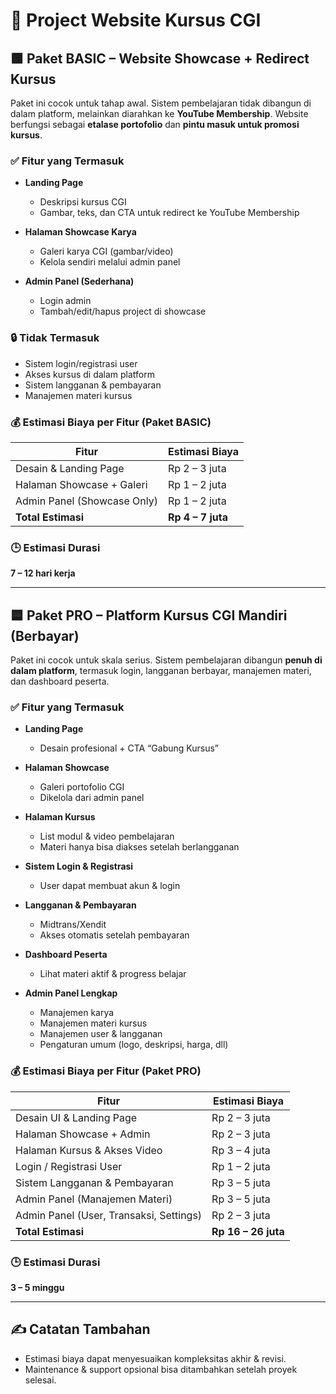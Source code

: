 # 💼 Project Website Kursus CGI

## 🟩 Paket BASIC – Website Showcase + Redirect Kursus

Paket ini cocok untuk tahap awal. Sistem pembelajaran tidak dibangun di dalam platform, melainkan diarahkan ke **YouTube Membership**. Website berfungsi sebagai **etalase portofolio** dan **pintu masuk untuk promosi kursus**.

### ✅ Fitur yang Termasuk
- **Landing Page**
  - Deskripsi kursus CGI
  - Gambar, teks, dan CTA untuk redirect ke YouTube Membership

- **Halaman Showcase Karya**
  - Galeri karya CGI (gambar/video)
  - Kelola sendiri melalui admin panel

- **Admin Panel (Sederhana)**
  - Login admin
  - Tambah/edit/hapus project di showcase

### 🔒 Tidak Termasuk
- Sistem login/registrasi user
- Akses kursus di dalam platform
- Sistem langganan & pembayaran
- Manajemen materi kursus

### 💰 Estimasi Biaya per Fitur (Paket BASIC)

| Fitur                                    | Estimasi Biaya     |
|------------------------------------------|---------------------|
| Desain & Landing Page                    | Rp 2 – 3 juta       |
| Halaman Showcase + Galeri                | Rp 1 – 2 juta       |
| Admin Panel (Showcase Only)              | Rp 1 – 2 juta       |
| **Total Estimasi**                       | **Rp 4 – 7 juta**   |

### 🕒 Estimasi Durasi
**7 – 12 hari kerja**

---

## 🟦 Paket PRO – Platform Kursus CGI Mandiri (Berbayar)

Paket ini cocok untuk skala serius. Sistem pembelajaran dibangun **penuh di dalam platform**, termasuk login, langganan berbayar, manajemen materi, dan dashboard peserta.

### ✅ Fitur yang Termasuk
- **Landing Page**
  - Desain profesional + CTA “Gabung Kursus”

- **Halaman Showcase**
  - Galeri portofolio CGI
  - Dikelola dari admin panel

- **Halaman Kursus**
  - List modul & video pembelajaran
  - Materi hanya bisa diakses setelah berlangganan

- **Sistem Login & Registrasi**
  - User dapat membuat akun & login

- **Langganan & Pembayaran**
  - Midtrans/Xendit
  - Akses otomatis setelah pembayaran

- **Dashboard Peserta**
  - Lihat materi aktif & progress belajar

- **Admin Panel Lengkap**
  - Manajemen karya
  - Manajemen materi kursus
  - Manajemen user & langganan
  - Pengaturan umum (logo, deskripsi, harga, dll)

### 💰 Estimasi Biaya per Fitur (Paket PRO)

| Fitur                                    | Estimasi Biaya       |
|------------------------------------------|-----------------------|
| Desain UI & Landing Page                | Rp 2 – 3 juta         |
| Halaman Showcase + Admin                | Rp 2 – 3 juta         |
| Halaman Kursus & Akses Video            | Rp 3 – 4 juta         |
| Login / Registrasi User                 | Rp 1 – 2 juta         |
| Sistem Langganan & Pembayaran           | Rp 3 – 5 juta         |
| Admin Panel (Manajemen Materi)          | Rp 3 – 5 juta         |
| Admin Panel (User, Transaksi, Settings) | Rp 2 – 3 juta         |
| **Total Estimasi**                       | **Rp 16 – 26 juta**   |

### 🕒 Estimasi Durasi
**3 – 5 minggu**

---

## ✍️ Catatan Tambahan

- Estimasi biaya dapat menyesuaikan kompleksitas akhir & revisi.
- Maintenance & support opsional bisa ditambahkan setelah proyek selesai.
